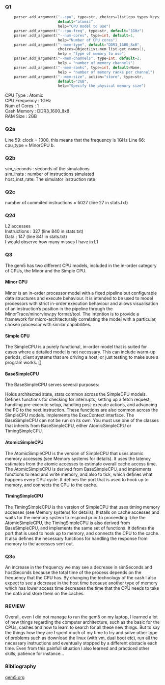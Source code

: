### Q1
```C
    parser.add_argument("--cpu", type=str, choices=list(cpu_types.keys()),
                        default="atomic",
                        help="CPU model to use")
    parser.add_argument("--cpu-freq", type=str, default="1GHz")
    parser.add_argument("--num-cores", type=int, default=1,
                        help="Number of CPU cores")
    parser.add_argument("--mem-type", default="DDR3_1600_8x8",
                        choices=ObjectList.mem_list.get_names(),
                        help = "type of memory to use")
    parser.add_argument("--mem-channels", type=int, default=2,
                        help = "number of memory channels")
    parser.add_argument("--mem-ranks", type=int, default=None,
                        help = "number of memory ranks per channel")
    parser.add_argument("--mem-size", action="store", type=str,
                        default="2GB",
                        help="Specify the physical memory size")
```

CPU Type : Atomic <br />
CPU Frequency : 1GHz <br />
Num of Cores : 1 <br />
Cash Memory : DDR3_1600_8x8 <br />
RAM Size : 2GB <br />

### Q2a
Line 59: clock = 1000, this means that the frequency is 1GHz
Line 66: cpu_type = MinorCPU
b.

### Q2b 
sim_seconds : seconds of the simulations <br />
sim_insts : number of instructions simulated <br />
host_inst_rate: The simulator instruction rate <br />

### Q2c 
number of commited instructions = 5027 (line 27 in stats.txt)

### Q2d
L2 accesses <br /> 
Instructions : 327 (line 840 in stats.txt) <br />
Data : 147 (line 841 in stats.txt) <br />
I would observe how many misses I have in L1

### Q3
The gem5 has two different CPU models, included in the in-order category of CPUs, the Minor and the Simple CPU.
#### Minor CPU 
Minor is an in-order processor model with a fixed pipeline but configurable data structures and execute behaviour. It is intended to be used to model processors with strict in-order execution behaviour and allows visualisation of an instruction’s position in the pipeline through the MinorTrace/minorview.py format/tool. The intention is to provide a framework for micro-architecturally correlating the model with a particular, chosen processor with similar capabilities.

#### Simple CPU 
The SimpleCPU is a purely functional, in-order model that is suited for cases where a detailed model is not necessary. This can include warm-up periods, client systems that are driving a host, or just testing to make sure a program works. []

#### BaseSimpleCPU 
The BaseSimpleCPU serves several purposes:

Holds architected state, stats common across the SimpleCPU models.
Defines functions for checking for interrupts, setting up a fetch request, handling pre-execute setup, handling post-execute actions, and advancing the PC to the next instruction. These functions are also common across the SimpleCPU models.
Implements the ExecContext interface.
The BaseSimpleCPU can not be run on its own. You must use one of the classes that inherits from BaseSimpleCPU, either AtomicSimpleCPU or TimingSimpleCPU.

#### AtomicSimpleCPU

The AtomicSimpleCPU is the version of SimpleCPU that uses atomic memory accesses (see Memory systems for details). It uses the latency estimates from the atomic accesses to estimate overall cache access time. The AtomicSimpleCPU is derived from BaseSimpleCPU, and implements functions to read and write memory, and also to tick, which defines what happens every CPU cycle. It defines the port that is used to hook up to memory, and connects the CPU to the cache.

#### TimingSimpleCPU

The TimingSimpleCPU is the version of SimpleCPU that uses timing memory accesses (see Memory systems for details). It stalls on cache accesses and waits for the memory system to respond prior to proceeding. Like the AtomicSimpleCPU, the TimingSimpleCPU is also derived from BaseSimpleCPU, and implements the same set of functions. It defines the port that is used to hook up to memory, and connects the CPU to the cache. It also defines the necessary functions for handling the response from memory to the accesses sent out.
### Q3c
An increase in the frequency we may see a decrease in simSeconds and hostSeconds because the total time of the process depends on the frequency that the CPU has. By changing the technology of the cash I also expect to see a decrease in the host time because another type of memory which has lower access time decreases the time that the CPU needs to take the data and store them on the caches.

### REVIEW
Overall, even I did not manage to run the gem5 on my laptop, I learned a lot of new things regarding the computer architecture, such as the basic for the CPUs, cashes and how to learn to search for all these new things. But to say the things how they are I spent much of my time to try and solve other type of problems such as download the linux (with vm, dual boot etc), run all the necessary instructions and eventually stopped by a different obstacle each time. Even from this painfull situation I also learned and practiced other skills, patience for instance...



### Bibliography 
[gem5.org](https://www.gem5.org/documentation/general_docs/cpu_models/minor_cpu)
